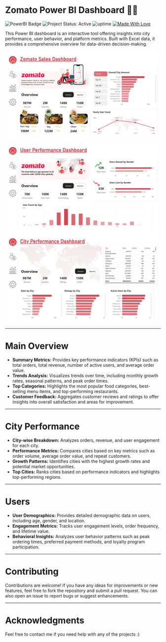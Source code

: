 # Zomato Power BI Dashboard 🍕🛵

![PowerBI Badge](https://img.shields.io/badge/PowerBI-F2C811?style=flat&logo=Power%20BI&logoColor=white)
![Project Status: Active](https://www.repostatus.org/badges/latest/active.svg)
![uptime](https://img.shields.io/badge/uptime-100%25-brightgreen)
[![Made With Love](https://img.shields.io/badge/Made%20With-Love-orange.svg)](https://github.com/kunal9960)

This Power BI dashboard is an interactive tool offering insights into city performance, user behavior, and platform metrics. 
Built with Excel data, it provides a comprehensive overview for data-driven decision-making.

<img src="https://github.com/kunal9960/zomato-sales-analysis/blob/master/Images/Zomato%20BI_pages-to-jpg-0001.jpg" width="700">
<img src="https://github.com/kunal9960/zomato-sales-analysis/blob/master/Images/Zomato%20BI_pages-to-jpg-0002.jpg" width="700">
<img src="https://github.com/kunal9960/zomato-sales-analysis/blob/master/Images/Zomato%20BI_pages-to-jpg-0003.jpg" width="700">

---

# Main Overview

- **Summary Metrics:** Provides key performance indicators (KPIs) such as total orders, total revenue, number of active users, and average order value.
- **Trends Analysis:** Visualizes trends over time, including monthly growth rates, seasonal patterns, and peak order times.
- **Top Categories:** Highlights the most popular food categories, best-selling menu items, and top-performing restaurants.
- **Customer Feedback:** Aggregates customer reviews and ratings to offer insights into overall satisfaction and areas for improvement.

---

# City Performance

- **City-wise Breakdown:** Analyzes orders, revenue, and user engagement for each city.
- **Performance Metrics:** Compares cities based on key metrics such as order volume, average order value, and repeat customers.
- **Growth Patterns:** Identifies cities with the highest growth rates and potential market opportunities.
- **Top Cities:** Ranks cities based on performance indicators and highlights top-performing regions.

---

# Users

- **User Demographics:** Provides detailed demographic data on users, including age, gender, and location.
- **Engagement Metrics:** Tracks user engagement levels, order frequency, and lifetime value.
- **Behavioral Insights:** Analyzes user behavior patterns such as peak ordering times, preferred payment methods, and loyalty program participation.

---

# Contributing

Contributions are welcome! If you have any ideas for improvements or new features, feel free to fork the repository and submit a pull request. You can also open an issue to report bugs or suggest enhancements.

---

# Acknowledgments

Feel free to contact me if you need help with any of the projects :)
